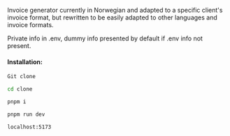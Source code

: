 Invoice generator currently in Norwegian and adapted to a specific client's invoice format, but rewritten to be easily adapted to other languages and invoice formats.

Private info in .env, dummy info presented by default if .env info not present.

#### Installation:

```bash
Git clone

cd clone

pnpm i

pnpm run dev

localhost:5173
```
